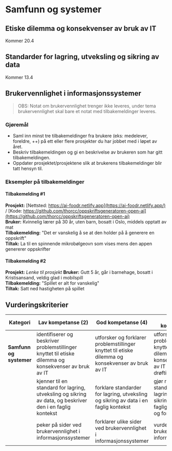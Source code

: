 # Samfunn og systemer


## Etiske dilemma og konsekvenser av bruk av IT

Kommer 20.4

## Standarder for lagring, utveksling og sikring av data

Kommer 13.4

## Brukervennlighet i informasjonssystemer

> OBS: Notat om brukervennlighet trenger ikke leveres, under tema brukervennlighet skal bare et notat med tilbakemeldinger leveres.

### Gjøremål

- Saml inn minst tre tilbakemeldinger fra brukere  (eks: medelever, foreldre, ++) på ett eller flere prosjekter du har jobbet med i løpet av året.
- Beskriv tilbakemeldingen og gi en beskrivelse av brukeren som har gitt tilbakemeldingen.
- Oppdater prosjektet/prosjektene slik at brukerens tilbakemeldinger blir tatt hensyn til.

### Eksempler på tilbakemeldinger

#### Tilbakemelding #1

**Prosjekt:** [Nettsted: https://ai-foodr.netlify.app](https://ai-foodr.netlify.app/) / [Kode: https://github.com/thorcc/oppskriftsgeneratoren-open-ai](https://github.com/thorcc/oppskriftsgeneratoren-open-ai)  
**Bruker:** Kvinnelig lærer på 30 år, uten barn, bosatt i Oslo, middels opptatt av mat  
**Tilbakemelding:** "Det er vanskelig å se at den holder på å generere en oppskrift"  
**Tiltak:** La til en spinnende mikrobølgeovn som vises mens den appen genererer oppskrifter

#### Tilbakemelding #2

**Prosjekt:** *Lenke til prosjekt*
**Bruker:** Gutt 5 år, går i barnehage, bosatt i Kristisansand, veldig glad i mobilspill   
**Tilbakemelding:** "Spillet er alt for vanskelig"  
**Tiltak:** Satt ned hastigheten på spillet

## Vurderingskriterier

| Kategori                | Lav kompetanse (2)                                                                                        | God kompetanse (4)                                                                                | Utmerket kompetanse (6)                                                                                               |
| ----------------------- | --------------------------------------------------------------------------------------------------------- | ------------------------------------------------------------------------------------------------- | --------------------------------------------------------------------------------------------------------------------- |
| **Samfunn og systemer** | identifiserer og beskriver problemstillinger knyttet til etiske dilemma og konsekvenser av bruk av IT     | utforsker og forklarer problemstillinger knyttet til etiske dilemma og konsekvenser av bruk av IT | utforsker og vurderer problemstillinger knyttet til etiske dilemma og konsekvenser av bruk av IT ved kritisk drøfting |
|                         | kjenner til en standard for lagring, utveksling og sikring av data, og beskriver den i en faglig kontekst | forklare standarder for lagring, utveksling og sikring av data i en faglig kontekst               | gjør rede for standarder for lagring, utveksling og sikring av data med faglige begrunnelser og forklaringer          |
|                         | peker på sider ved brukervennlighet i informasjonssystemer                                                | forklarer ulike sider ved brukervennlighet i informasjonssystemer                                 | vurderer brukervennlighet i informasjonssystemer                                                                      |

